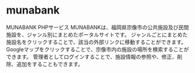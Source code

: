 # munabank
MUNABANK PHPサービス
MUNABANKは、福岡県宗像市の公共施設及び民間施設を、ジャンル別にまとめたポータルサイトです。
ジャンルごとにまとめた施設名をクリックすることで、該当の外部リンクに移動することができます。
Googleマップをクリックすることで、宗像市内の施設の場所を検索することができます。
管理者としてログインすることで、施設情報の参照や、修正、削除、追加をすることもできます。

